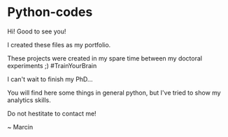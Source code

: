 # Python-codes


Hi! Good to see you!

I created these files as my portfolio.

These projects were created in my spare time between my doctoral experiments ;) #TrainYourBrain

I can't wait to finish my PhD...

You will find here some things in general python, but I've tried to show my analytics skills.

Do not hestitate to contact me!

~ Marcin

